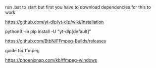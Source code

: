run .bat to start but first you have to download dependencies for this to work

https://github.com/yt-dlp/yt-dlp/wiki/Installation

python3 -m pip install -U "yt-dlp[default]"

https://github.com/BtbN/FFmpeg-Builds/releases

guide for ffmpeg

https://phoenixnap.com/kb/ffmpeg-windows
